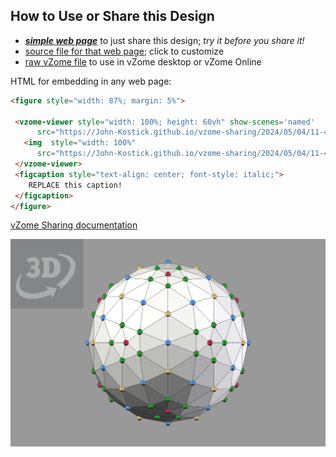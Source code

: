 
## How to Use or Share this Design

 - [***simple web page***](<https://John-Kostick.github.io/vzome-sharing/2024/05/04/11-42-37-Trackball-3/>) to just share this design; *try it before you share it!*
 - [source file for that web page](<https://github.com/John-Kostick/vzome-sharing/edit/main/2024/05/04/11-42-37-Trackball-3/index.md>); click to customize
 - [raw vZome file](<https://raw.githubusercontent.com/John-Kostick/vzome-sharing/main/2024/05/04/11-42-37-Trackball-3/Trackball-3.vZome>) to use in vZome desktop or vZome Online
 
 HTML for embedding in any web page:
 ```html
<figure style="width: 87%; margin: 5%">
  
  <vzome-viewer style="width: 100%; height: 60vh" show-scenes='named'
       src="https://John-Kostick.github.io/vzome-sharing/2024/05/04/11-42-37-Trackball-3/Trackball-3.vZome" >
    <img  style="width: 100%"
       src="https://John-Kostick.github.io/vzome-sharing/2024/05/04/11-42-37-Trackball-3/Trackball-3.png" >
  </vzome-viewer>
  <figcaption style="text-align: center; font-style: italic;">
     REPLACE this caption!
  </figcaption>
</figure>

 ```

[vZome Sharing documentation](https://vzome.github.io/vzome/sharing.html#how-it-works)

![Image](<Trackball-3.png>)

